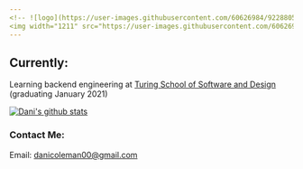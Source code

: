 ```yaml
---
<!-- ![logo](https://user-images.githubusercontent.com/60626984/92288059-def9bc80-eec8-11ea-90d6-6c50261e37de.png) -->
<img width="1211" src="https://user-images.githubusercontent.com/60626984/92288059-def9bc80-eec8-11ea-90d6-6c50261e37de.png">
---
```


## Currently:
Learning backend engineering at [Turing School of Software and Design](https://turing.io/) (graduating January 2021)

[![Dani's github stats](https://github-readme-stats.vercel.app/api?username=dcoleman21)](https://github.com/dcoleman21/github-readme-stats)

### Contact Me:
Email: danicoleman00@gmail.com
